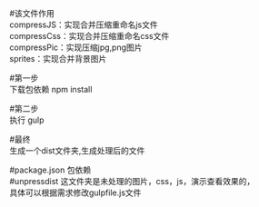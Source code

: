 #该文件作用<br>
    compressJS：实现合并压缩重命名js文件    <br>
    compressCss：实现合并压缩重命名css文件  <br>
    compressPic：实现压缩jpg,png图片 <br>
    sprites：实现合并背景图片<br>


#第一步<br>
    下载包依赖   npm install<br>

#第二步<br>
    执行  gulp<br>

#最终<br>
    生成一个dist文件夹,生成处理后的文件<br>

#package.json 包依赖<br>
#unpressdist 这文件夹是未处理的图片，css，js，演示查看效果的，
<br>具体可以根据需求修改gulpfile.js文件



